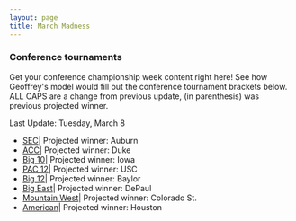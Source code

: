 ```yaml
---
layout: page
title: March Madness
---
```

### Conference tournaments
Get your conference championship week content right here! See how Geoffrey's model would fill out the conference tournament brackets below. ALL CAPS are a change from previous update, (in parenthesis) was previous projected winner.

Last Update: Tuesday, March 8
- [SEC](https://deansdatadepot.github.io/2022/03/02/SEC-Tournament-2022.html)| Projected winner: Auburn
- [ACC](https://deansdatadepot.github.io/2022/03/02/ACC-Tournament-2022.html)| Projected winner: Duke
- [Big 10](https://deansdatadepot.github.io/2022/03/02/BIG-10-Tournament-2022.html)| Projected winner: Iowa
- [PAC 12](https://deansdatadepot.github.io/2022/03/02/PAC-12-Tournament-2022.html)| Projected winner: USC
- [Big 12](https://deansdatadepot.github.io/2022/03/02/Big-12-Tournament-2022.html)| Projected winner: Baylor
- [Big East](https://deansdatadepot.github.io/2022/03/02/Big-East-Tournament-2022.html)| Projected winner: DePaul
- [Mountain West](https://deansdatadepot.github.io/2022/03/02/MWC-Tournament-2022.html)| Projected winner: Colorado St. 
- [American](https://deansdatadepot.github.io/2022/03/02/AAC-Tournament-2022.html)| Projected winner: Houston